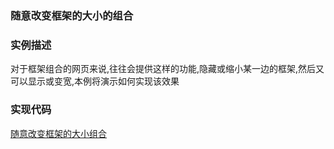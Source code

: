 ### 随意改变框架的大小的组合

### 实例描述

对于框架组合的网页来说,往往会提供这样的功能,隐藏或缩小某一边的框架,然后又可以显示或变宽,本例将演示如何实现该效果

### 实现代码

[随意改变框架的大小组合](随意改变框架的大小组合.html)